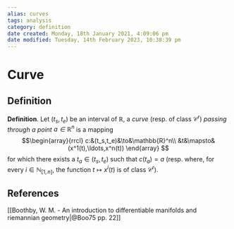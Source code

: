 ```yaml
---
alias: curves
tags: analysis
category: definition
date created: Monday, 18th January 2021, 4:09:06 pm
date modified: Tuesday, 14th February 2023, 10:38:39 pm
---
```


# Curve

## Definition

**Definition**. Let $(t_s,t_e)$ be an interval of $\mathbb{R}$, a _curve_ (resp. of class $\mathcal{C}^r$) _passing through a point $a\in\mathbb{R}^n$_ is a mapping 
$$\begin{array}{rrcl}
c:&(t_s,t_e)&\to&\mathbb{R}^n\\
&t&\mapsto&(x^1(t),\ldots,x^n(t))
\end{array}
$$
for which there exists a $t_a\in(t_s,t_e)$ such that $c(t_a)=a$ (resp. where, for every $i\in\mathbb{N}_{[1,n]}$, the function $t\mapsto x^i(t)$ is of class $\mathcal{C}^r$).

## References

[[Boothby, W. M. - An introduction to differentiable manifolds and riemannian geometry|@Boo75 pp. 22]]
